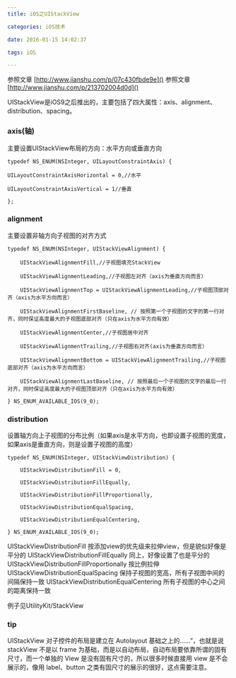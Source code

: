 ```yaml
---
title: iOS之UIStackView

categories: iOS技术

date: 2016-01-15 14:02:37

tags: iOS

---
```


参照文章 [http://www.jianshu.com/p/07c430fbde9e]()
参照文章 [http://www.jianshu.com/p/213702004d0d]()

UIStackView是iOS9之后推出的，主要包括了四大属性：axis、alignment、distribution、spacing。

### axis(轴)

主要设置UIStackView布局的方向：水平方向或垂直方向

```
typedef NS_ENUM(NSInteger, UILayoutConstraintAxis) {

UILayoutConstraintAxisHorizontal = 0,//水平

UILayoutConstraintAxisVertical = 1//垂直

};

```


### alignment

主要设置非轴方向子视图的对齐方式

```
typedef NS_ENUM(NSInteger, UIStackViewAlignment) {

	UIStackViewAlignmentFill,//子视图填充StackView

	UIStackViewAlignmentLeading,//子视图左对齐（axis为垂直方向而言）

	UIStackViewAlignmentTop = UIStackViewAlignmentLeading,//子视图顶部对齐（axis为水平方向而言）

	UIStackViewAlignmentFirstBaseline, // 按照第一个子视图的文字的第一行对齐，同时保证高度最大的子视图底部对齐（只在axis为水平方向有效）

	UIStackViewAlignmentCenter,//子视图居中对齐

	UIStackViewAlignmentTrailing,//子视图右对齐(axis为垂直方向而言）

	UIStackViewAlignmentBottom = UIStackViewAlignmentTrailing,//子视图底部对齐（axis为水平方向而言）

	UIStackViewAlignmentLastBaseline, // 按照最后一个子视图的文字的最后一行对齐，同时保证高度最大的子视图顶部对齐（只在axis为水平方向有效）

} NS_ENUM_AVAILABLE_IOS(9_0);

```

### distribution

设置轴方向上子视图的分布比例（如果axis是水平方向，也即设置子视图的宽度，如果axis是垂直方向，则是设置子视图的高度）

```
typedef NS_ENUM(NSInteger, UIStackViewDistribution) {

	UIStackViewDistributionFill = 0,

	UIStackViewDistributionFillEqually,

	UIStackViewDistributionFillProportionally,

	UIStackViewDistributionEqualSpacing,

	UIStackViewDistributionEqualCentering,

} NS_ENUM_AVAILABLE_IOS(9_0);

```

UIStackViewDistributionFill 按添加view的优先级来拉伸view，但是貌似好像是平分的
UIStackViewDistributionFillEqually 同上，好像设置了也是平分的
UIStackViewDistributionFillProportionally 按比例拉伸
UIStackViewDistributionEqualSpacing 保持子视图的宽高，所有子视图中间的间隔保持一致
UIStackViewDistributionEqualCentering 所有子视图的中心之间的距离保持一致

例子见UtilityKit/StackView

### tip

UIStackView 对子控件的布局是建立在 Autolayout 基础之上的……”，也就是说 stackView 不是以 frame 为基础，而是以自动布局，自动布局要依靠所谓的固有尺寸，而一个单独的 View 是没有固有尺寸的，所以很多时候直接用 view 是不会展示的，像用 label、button 之类有固尺寸的展示的很好，这点需要注意。
